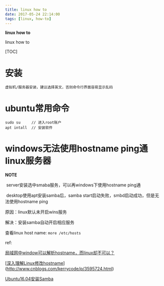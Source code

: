 ```yaml
---
title: linux how to
date: 2017-05-24 22:14:00
tags: [linux, how-to]
---
```


**linux how to**

linux how to

<!--more-->

[TOC]

# 安装

```
虚拟机/服务器安装，建议选择英文，否则命令行界面容易显示乱码
```





# ubuntu常用命令

```
sudo su		// 进入root账户
apt intall	// 安装软件
```



# windows无法使用hostname ping通linux服务器

**NOTE**

​	server安装选中smaba服务，可以再windows下使用hostname ping通

​	desktop使用apt安装samba后，samba start启动失败，smbd启动成功，但是无法使用hostname ping

原因：linux默认未开启wins服务

解决：安装samba自动开启相应服务

查看linux host name: `more /etc/hosts`

ref: 

[局域网中window可以解析hostname，而linux却不可以？](http://blog.csdn.net/lewif/article/details/74546045)

[[深入理解Linux修改hostname](http://www.cnblogs.com/kerrycode/p/3595724.html)](http://www.cnblogs.com/kerrycode/p/3595724.html)

[Ubuntu16.04安装Samba](http://www.cnblogs.com/bencakes/p/5541771.html)



